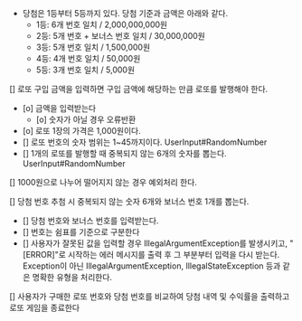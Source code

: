 - 당첨은 1등부터 5등까지 있다. 당첨 기준과 금액은 아래와 같다.
    - 1등: 6개 번호 일치 / 2,000,000,000원
    - 2등: 5개 번호 + 보너스 번호 일치 / 30,000,000원
    - 3등: 5개 번호 일치 / 1,500,000원
    - 4등: 4개 번호 일치 / 50,000원
    - 5등: 3개 번호 일치 / 5,000원
  
[] 로또 구입 금액을 입력하면 구입 금액에 해당하는 만큼 로또를 발행해야 한다.
 - [o] 금액을 입력받는다
   - [o] 숫자가 아닐 경우 오류반환
 - [o] 로또 1장의 가격은 1,000원이다.
 - [] 로또 번호의 숫자 범위는 1~45까지이다. UserInput#RandomNumber
 - [] 1개의 로또를 발행할 때 중복되지 않는 6개의 숫자를 뽑는다. UserInput#RandomNumber

[] 1000원으로 나누어 떨어지지 않는 경우 예외처리 한다.

[] 당첨 번호 추첨 시 중복되지 않는 숫자 6개와 보너스 번호 1개를 뽑는다.
  - [] 당첨 번호와 보너스 번호를 입력받는다.
  - [] 번호는 쉼표를 기준으로 구분한다
  - [] 사용자가 잘못된 값을 입력할 경우 IllegalArgumentException를 발생시키고, "[ERROR]"로 시작하는 에러 메시지를 출력 후 그 부분부터 입력을 다시 받는다.
    Exception이 아닌 IllegalArgumentException, IllegalStateException 등과 같은 명확한 유형을 처리한다.

[] 사용자가 구매한 로또 번호와 당첨 번호를 비교하여 당첨 내역 및 수익률을 출력하고 로또 게임을 종료한다


